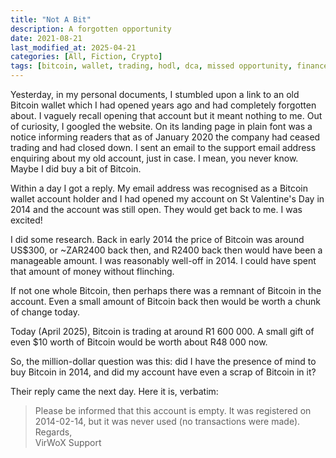 ```yaml
---
title: "Not A Bit"
description: A forgotten opportunity
date: 2021-08-21
last_modified_at: 2025-04-21
categories: [All, Fiction, Crypto]
tags: [bitcoin, wallet, trading, hodl, dca, missed opportunity, finance]
---
```


Yesterday, in my personal documents, I stumbled upon a link to an old Bitcoin wallet which I had opened years ago and had completely forgotten about. I vaguely recall opening that account but it meant nothing to me. Out of curiosity, I googled the website. On its landing page in plain font was a notice informing readers that as of January 2020 the company had ceased trading and had closed down. I sent an email to the support email address enquiring about my old account, just in case. I mean, you never know. Maybe I did buy a bit of Bitcoin.

Within a day I got a reply. My email address was recognised as a Bitcoin wallet account holder and I had opened my account on St Valentine's Day in 2014 and the account was still open. They would get back to me. I was excited!

I did some research. Back in early 2014 the price of Bitcoin was around US$300, or ~ZAR2400 back then, and R2400 back then would have been a manageable amount. I was reasonably well-off in 2014. I could have spent that amount of money without flinching.

If not one whole Bitcoin, then perhaps there was a remnant of Bitcoin in the account. Even a small amount of Bitcoin back then would be worth a chunk of change today.

Today (April 2025), Bitcoin is trading at around R1 600 000. A small gift of even $10 worth of Bitcoin would be worth about R48 000 now.

So, the million-dollar question was this: did I have the presence of mind to buy Bitcoin in 2014, and did my account have even a scrap of Bitcoin in it?

Their reply came the next day. Here it is, verbatim:

> Please be informed that this account is empty. It was registered on 2014-02-14, but it was never used (no transactions were made).<br>
> Regards,<br>
> VirWoX Support
